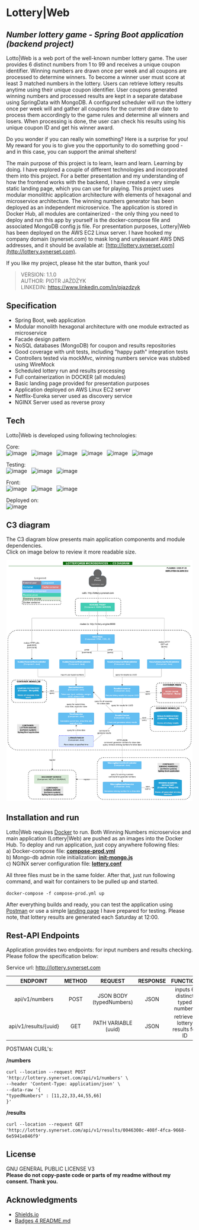 # Lottery|Web
## _Number lottery game - Spring Boot application (backend project)_

Lotto|Web is a web port of the well-known number lottery game. The user provides 6 distinct numbers from 1 to 99 and receives a unique coupon identifier.
Winning numbers are drawn once per week and all coupons are processed to determine winners. To become a winner user must score at least 3 matched numbers in the lottery.
Users can retrieve lottery results anytime using their unique coupon identifier. User coupons generated winning numbers and processed results are kept in a separate database
using SpringData with MongoDB. A configured scheduler will run the lottery once per week will and gather all coupons for the current draw date to process them accordingly to the game rules
and determine all winners and losers. When processing is done, the user can check his results using his unique coupon ID and get his winner award.<br>

Do you wonder if you can really win something? Here is a surprise for you! My reward for you is to give you the opportunity to do something good - and in this case, you can support the
animal shelters!

The main purpose of this project is to learn, learn and learn. Learning by doing. I have explored a couple of different technologies and incorporated them into this project.
For a better presentation and my understanding of how the frontend works with the backend, I have created a very simple static landing page, which you can use for playing.
This project uses modular monolithic application architecture with elements of hexagonal and microservice architecture. The winning numbers generator has been deployed as an independent microservice.
The application is stored in Docker Hub, all modules are containerized - the only thing you need to deploy and run this app by yourself is the docker-compose file and associated MongoDB config js file.
For presentation purposes, Lottery|Web has been deployed on the AWS EC2 Linux server. I have hooked my company domain (synerset.com) to mask long and unpleasant AWS DNS addresses,
and it should be available at: [http://lottery.synerset.com](http://lottery.synerset.com).

If you like my project, please hit the star button, thank you!

> VERSION: 1.1.0 <br>
> AUTHOR: PIOTR JAŻDŻYK <br>
> LINKEDIN: https://www.linkedin.com/in/pjazdzyk <br>

## Specification

- Spring Boot, web application
- Modular monolith hexagonal architecture with one module extracted as microservice
- Facade design pattern
- NoSQL databases (MongoDB) for coupon and results repositories
- Good coverage with unit tests, including "happy path" integration tests
- Controllers tested via mockMvc, winning numbers service was stubbed using WireMock
- Scheduled lottery run and results processing
- Full containerization in DOCKER (all modules)
- Basic landing page provided for presentation purposes
- Application deployed on AWS Linux EC2 server
- Netflix-Eureka server used as discovery service
- NGINX Server used as reverse proxy

## Tech

Lotto|Web is developed using following technologies: <br>

Core: <br>
![image](https://img.shields.io/badge/17-Java-orange?style=for-the-badge) &nbsp;
![image](https://img.shields.io/badge/apache_maven-C71A36?style=for-the-badge&logo=apachemaven&logoColor=white) &nbsp;
![image](https://img.shields.io/badge/Spring_Boot-F2F4F9?style=for-the-badge&logo=spring) &nbsp;
![image](https://img.shields.io/badge/MongoDB-4EA94B?style=for-the-badge&logo=mongodb&logoColor=white) &nbsp;
![image](https://img.shields.io/badge/redis-%23DD0031.svg?&style=for-the-badge&logo=redis&logoColor=white) &nbsp;
![image](https://img.shields.io/badge/Docker-2CA5E0?style=for-the-badge&logo=docker&logoColor=white) &nbsp;

Testing:<br>
![image](https://img.shields.io/badge/Junit5-25A162?style=for-the-badge&logo=junit5&logoColor=white) &nbsp;
![image](https://img.shields.io/badge/Mockito-78A641?style=for-the-badge) &nbsp;
![image](https://img.shields.io/badge/Testcontainers-9B489A?style=for-the-badge) &nbsp;

Front:<br>
![image](https://img.shields.io/badge/HTML5-E34F26?style=for-the-badge&logo=html5&logoColor=white) &nbsp;
![image](https://img.shields.io/badge/CSS3-1572B6?style=for-the-badge&logo=css3&logoColor=white) &nbsp;
![image](https://img.shields.io/badge/Bootstrap-563D7C?style=for-the-badge&logo=bootstrap&logoColor=whitee) &nbsp;

Deployed on:<br>
![image](https://img.shields.io/badge/Amazon_AWS-FF9900?style=for-the-badge&logo=amazonaws&logoColor=white) &nbsp;

## C3 diagram

The C3 diagram blow presents main application components and module dependencies. <br>
Click on image below to review it more readable size.

<a href="https://raw.githubusercontent.com/pjazdzyk/lottery-web/master/architecture/C3_Architecture.png"><img src="architecture/C3_Architecture.png" width="850"/><br></a>

## Installation and run

Lotto|Web requires [Docker](https://www.docker.com/products/docker-desktop/) to run.
Both Winning Numbers microservice and main application (Lottery|Web) are pushed as an images into the Docker Hub.
To deploy and run application, just copy anywhere following files:<br>
a) Docker-compose file: **[compose-prod.yml](https://github.com/pjazdzyk/lottery-web/blob/master/compose-prod.yml)** <br>
b) Mongo-db admin role initialization: **[init-mongo.js](https://github.com/pjazdzyk/lottery-web/blob/master/init-mongo.js)** <br>
c) NGINX server configuration file: **[lottery.conf](https://github.com/pjazdzyk/lottery-web/blob/master/lottery.conf)** <br>

All three files must be in the same folder. After that, just run following command, and wait for 
containers to be pulled up and started.

``
docker-compose -f compose-prod.yml up
``

After everything builds and ready, you can test the application using [Postman](https://www.postman.com/)
or use a simple <a href="http://lottery.synerset.com">landing page</a> I have prepared for testing. Please note, that lottery results are generated
each Saturday at 12:00.<br>

## Rest-API Endpoints

Application provides two endpoints: for input numbers and results checking. Please follow the specification below:

Service url: http://lottery.synerset.com

|       ENDPOINT        | METHOD |         REQUEST          | RESPONSE |             FUNCTION             |
|:---------------------:|:------:|:------------------------:|:--------:|:--------------------------------:|
|    api/v1/numbers     |  POST  | JSON BODY (typedNumbers) |   JSON   | inputs 6 distinct typed numbers  |
| api/v1/results/{uuid} |  GET   |   PATH VARIABLE (uuid)   |   JSON   | retrieves lottery results for ID |


POSTMAN CURL's:<br>

**/numbers**<br>
```
curl --location --request POST 'http://lottery.synerset.com/api/v1/numbers' \
--header 'Content-Type: application/json' \
--data-raw '{
"typedNumbers" : [11,22,33,44,55,66]
}'
```

**/results**<br>
```
curl --location --request GET 'http://lottery.synerset.com/api/v1/results/0046308c-408f-4fca-9668-6e5941e846f9'
```

## License

GNU GENERAL PUBLIC LICENSE V3<br>
<strong>Please do not copy-paste code or parts of my readme without my consent. Thank you.</strong>

## Acknowledgments

* [Shields.io](https://img.shields.io)
* [Badges 4 README.md](https://github.com/alexandresanlim/Badges4-README.md-Profile)

